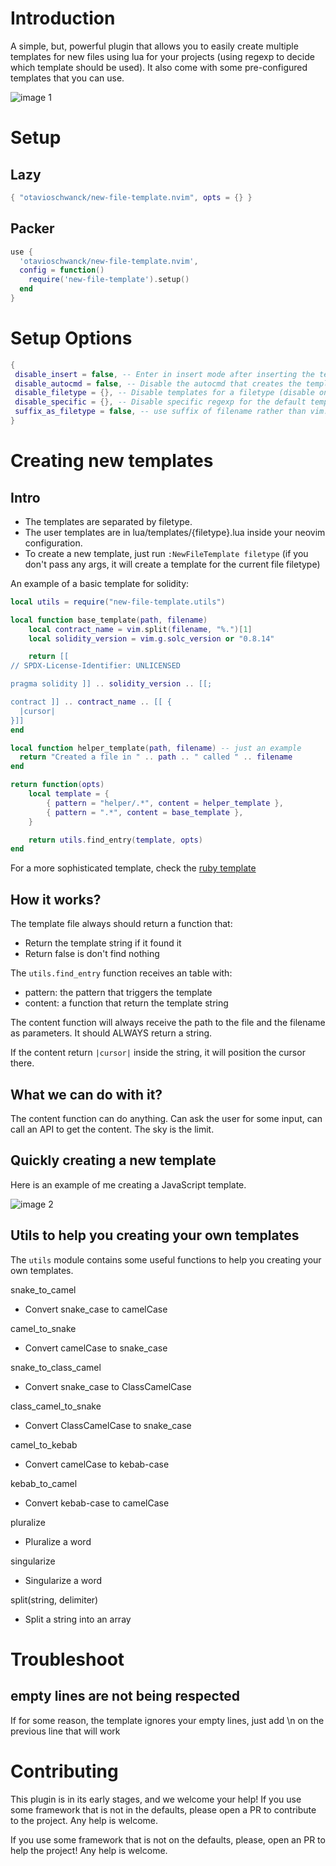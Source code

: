 # Introduction

A simple, but, powerful plugin that allows you to easily create multiple templates for new files using lua for your projects (using regexp to decide which template should be used).  It also come with some pre-configured templates that you can use.

![image 1](https://i.imgur.com/9v36F5n.gif)

# Setup

## Lazy

```lua
{ "otavioschwanck/new-file-template.nvim", opts = {} }
```

## Packer

```lua
use {
  'otavioschwanck/new-file-template.nvim', 
  config = function() 
    require('new-file-template').setup() 
  end
}

```

# Setup Options

```lua
{ 
 disable_insert = false, -- Enter in insert mode after inserting the template?,
 disable_autocmd = false, -- Disable the autocmd that creates the template.  You can use manually by calling :InsertTemplateFile,
 disable_filetype = {}, -- Disable templates for a filetype (disable only default templates.  User templates will work).
 disable_specific = {}, -- Disable specific regexp for the default templates.  Example: { ruby = { ".*" } }.  To see the regexps, just look into lua/templates/{filetype}.lua for the regexp being used.
 suffix_as_filetype = false, -- use suffix of filename rather than vim.bo.filetype as filetype
}
```
# Creating new templates

## Intro

- The templates are separated by filetype.
- The user templates are in lua/templates/{filetype}.lua inside your neovim configuration.
- To create a new template, just run `:NewFileTemplate filetype` (if you don't pass any args, it will create a template for the current file filetype)

An example of a basic template for solidity:

```lua
local utils = require("new-file-template.utils")

local function base_template(path, filename)
	local contract_name = vim.split(filename, "%.")[1]
	local solidity_version = vim.g.solc_version or "0.8.14"

	return [[
// SPDX-License-Identifier: UNLICENSED

pragma solidity ]] .. solidity_version .. [[;

contract ]] .. contract_name .. [[ {
  |cursor|
}]]
end

local function helper_template(path, filename) -- just an example
  return "Created a file in " .. path .. " called " .. filename
end

return function(opts)
	local template = {
		{ pattern = "helper/.*", content = helper_template },
		{ pattern = ".*", content = base_template },
	}

	return utils.find_entry(template, opts)
end
```

For a more sophisticated template, check the [ruby template](https://github.com/otavioschwanck/new-file-template.nvim/blob/master/lua/new-file-template/templates/ruby.lua)

## How it works?

The template file always should return a function that:
  - Return the template string if it found it
  - Return false is don't find nothing

The `utils.find_entry` function receives an table with:
  - pattern: the pattern that triggers the template
  - content: a function that return the template string

The content function will always receive the path to the file and the filename as parameters. It should ALWAYS return a string.

If the content return `|cursor|` inside the string, it will position the cursor there.

## What we can do with it?

The content function can do anything.  Can ask the user for some input, can call an API to get the content.  The sky is the limit.

## Quickly creating a new template

Here is an example of me creating a JavaScript template.

![image 2](https://i.imgur.com/H1pUkXw.gif)

## Utils to help you creating your own templates

The `utils` module contains some useful functions to help you creating your own templates.

snake_to_camel
  - Convert snake_case to camelCase

camel_to_snake
  - Convert camelCase to snake_case

snake_to_class_camel
  - Convert snake_case to ClassCamelCase

class_camel_to_snake
  - Convert ClassCamelCase to snake_case

camel_to_kebab
  - Convert camelCase to kebab-case

kebab_to_camel
  - Convert kebab-case to camelCase

pluralize
  - Pluralize a word

singularize
  - Singularize a word

split(string, delimiter)
  - Split a string into an array


# Troubleshoot

## empty lines are not being respected
If for some reason, the template ignores your empty lines, just add \n on the previous line that will work

# Contributing

This plugin is in its early stages, and we welcome your help! If you use some framework that is not in the defaults, please open a PR to contribute to the project. Any help is welcome.

If you use some framework that is not on the defaults, please, open an PR to help the project! Any help is welcome.

